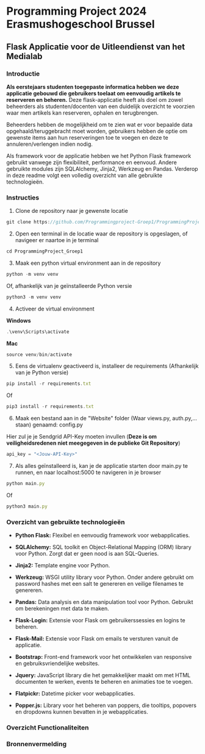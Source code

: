 # Programming Project 2024 Erasmushogeschool Brussel
## Flask Applicatie voor de Uitleendienst van het Medialab
### Introductie
**Als eerstejaars studenten toegepaste informatica hebben we deze applicatie gebouwd die gebruikers toelaat om eenvoudig artikels te reserveren en beheren.**
Deze flask-applicatie heeft als doel om zowel beheerders als studenten/docenten van een duidelijk overzicht te voorzien waar men artikels kan reserveren, ophalen en terugbrengen.

Beheerders hebben de mogelijkheid om te zien wat er voor bepaalde data opgehaald/teruggebracht moet worden, gebruikers hebben de optie om gewenste items aan hun reserveringen toe te
voegen en deze te annuleren/verlengen indien nodig.

Als framework voor de applicatie hebben we het Python Flask framework gebruikt vanwege zijn flexibiliteit, performance en eenvoud. 
Andere gebruikte modules zijn SQLAlchemy, Jinja2, Werkzeug en Pandas. Verderop in deze readme volgt een volledig overzicht van alle gebruikte technologieën.

### Instructies

1. Clone de repository naar je gewenste locatie

```typescript
git clone https://github.com/Programmingproject-Groep1/ProgrammingProject_Groep1
```

2. Open een terminal in de locatie waar de repository is opgeslagen, of navigeer er naartoe in je terminal

```typescript
cd ProgrammingProject_Groep1
```

3. Maak een python virtual environment aan in de repository

```typescript
python -m venv venv
```

Of, afhankelijk van je geïnstalleerde Python versie

```typescript
python3 -m venv venv
```

4. Activeer de virtual environment

**Windows**

```typescript
.\venv\Scripts\activate
```

**Mac**

```typescript
source venv/bin/activate
```

5. Eens de virtualenv geactiveerd is, installeer de requirements
(Afhankelijk van je Python versie)

```typescript
pip install -r requirements.txt
```

Of

```typescript
pip3 install -r requirements.txt
```

6. Maak een bestand aan in de "Website" folder (Waar views.py, auth.py,... staan) genaamd: config.py 

Hier zul je je Sendgrid API-Key moeten invullen (**Deze is om veiligheidsredenen niet meegegeven in de publieke Git Repository**)

```typescript
api_key = "<Jouw-API-Key>"
```

7. Als alles geïnstalleerd is, kan je de applicatie starten door main.py te runnen, en naar localhost:5000 te navigeren in je browser

```typescript
python main.py
```

Of 

```typescript
python3 main.py
```

### Overzicht van gebruikte technologieën

- **Python Flask:** Flexibel en eenvoudig framework voor webapplicaties.
  
- **SQLAlchemy:** SQL toolkit en Object-Relational Mapping (ORM) library voor Python. Zorgt dat er geen nood is aan SQL-Queries.
  
- **Jinja2:** Template engine voor Python.
  
- **Werkzeug:** WSGI utility library voor Python. Onder andere gebruikt om password hashes met een salt te genereren en veilige filenames te genereren.
  
- **Pandas:** Data analysis en data manipulation tool voor Python. Gebruikt om berekeningen met data te maken.

- **Flask-Login:** Extensie voor Flask om gebruikerssessies en logins te beheren.

- **Flask-Mail:** Extensie voor Flask om emails te versturen vanuit de applicatie.

- **Bootstrap:** Front-end framework voor het ontwikkelen van responsive en gebruiksvriendelijke websites.

- **Jquery:** JavaScript library die het gemakkelijker maakt om met HTML documenten te werken, events te beheren en animaties toe te voegen.

- **Flatpickr:** Datetime picker voor webapplicaties.

- **Popper.js:** Library voor het beheren van poppers, die tooltips, popovers en dropdowns kunnen bevatten in je webapplicaties.

### Overzicht Functionaliteiten



### Bronnenvermelding











